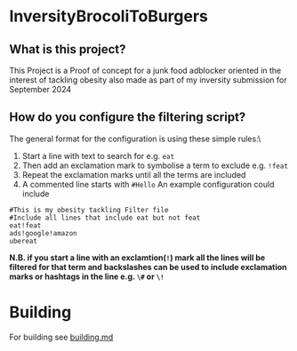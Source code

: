 # InversityBrocoliToBurgers
## What is this project?
This Project is a Proof of concept for a junk food adblocker oriented in the interest of tackling obesity also made as part of my inversity submission for September 2024
## How do you configure the filtering script?
The general format for the configuration is using these simple rules:\
1. Start a line with text to search for e.g. `eat`
2. Then add an exclamation mark to symbolise a term to exclude e.g. `!feat`
3. Repeat the exclamation marks until all the terms are included
4. A commented line starts with `#Hello`
An example configuration could include
```
#This is my obesity tackling Filter file
#Include all lines that include eat but not feat
eat!feat
ads!google!amazon
ubereat
```
**N.B. if you start a line with an exclamtion(`!`) mark all the lines will be filtered for that term and backslashes can be used to include exclamation marks or hashtags in the line e.g. `\#` or `\!`**
# Building
For building see [building.md](https://github.com/OziumPutares/InversityBrocoliToBurgers/blob/main/building.md)
